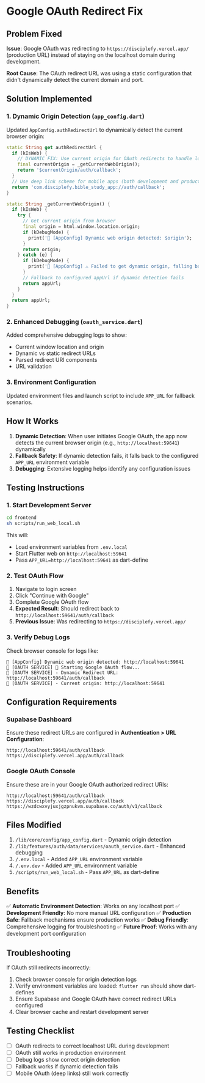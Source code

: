 # Google OAuth Redirect Fix

## Problem Fixed

**Issue**: Google OAuth was redirecting to `https://disciplefy.vercel.app/` (production URL) instead of staying on the localhost domain during development.

**Root Cause**: The OAuth redirect URL was using a static configuration that didn't dynamically detect the current domain and port.

## Solution Implemented

### 1. Dynamic Origin Detection (`app_config.dart`)

Updated `AppConfig.authRedirectUrl` to dynamically detect the current browser origin:

```dart
static String get authRedirectUrl {
  if (kIsWeb) {
    // DYNAMIC FIX: Use current origin for OAuth redirects to handle localhost correctly
    final currentOrigin = _getCurrentWebOrigin();
    return '$currentOrigin/auth/callback';
  }
  // Use deep link scheme for mobile apps (both development and production)
  return 'com.disciplefy.bible_study_app://auth/callback';
}

static String _getCurrentWebOrigin() {
  if (kIsWeb) {
    try {
      // Get current origin from browser
      final origin = html.window.location.origin;
      if (kDebugMode) {
        print('🔧 [AppConfig] Dynamic web origin detected: $origin');
      }
      return origin;
    } catch (e) {
      if (kDebugMode) {
        print('🔧 [AppConfig] ⚠️ Failed to get dynamic origin, falling back to appUrl: $e');
      }
      // Fallback to configured appUrl if dynamic detection fails
      return appUrl;
    }
  }
  return appUrl;
}
```

### 2. Enhanced Debugging (`oauth_service.dart`)

Added comprehensive debugging logs to show:
- Current window location and origin
- Dynamic vs static redirect URLs
- Parsed redirect URI components
- URL validation

### 3. Environment Configuration

Updated environment files and launch script to include `APP_URL` for fallback scenarios.

## How It Works

1. **Dynamic Detection**: When user initiates Google OAuth, the app now detects the current browser origin (e.g., `http://localhost:59641`) dynamically
2. **Fallback Safety**: If dynamic detection fails, it falls back to the configured `APP_URL` environment variable
3. **Debugging**: Extensive logging helps identify any configuration issues

## Testing Instructions

### 1. Start Development Server

```bash
cd frontend
sh scripts/run_web_local.sh
```

This will:
- Load environment variables from `.env.local`
- Start Flutter web on `http://localhost:59641`
- Pass `APP_URL=http://localhost:59641` as dart-define

### 2. Test OAuth Flow

1. Navigate to login screen
2. Click "Continue with Google"
3. Complete Google OAuth flow
4. **Expected Result**: Should redirect back to `http://localhost:59641/auth/callback`
5. **Previous Issue**: Was redirecting to `https://disciplefy.vercel.app/`

### 3. Verify Debug Logs

Check browser console for logs like:
```
🔧 [AppConfig] Dynamic web origin detected: http://localhost:59641
🔐 [OAUTH SERVICE] 🚀 Starting Google OAuth flow...
🔐 [OAUTH SERVICE] - Dynamic Redirect URL: http://localhost:59641/auth/callback
🔐 [OAUTH SERVICE] - Current origin: http://localhost:59641
```

## Configuration Requirements

### Supabase Dashboard

Ensure these redirect URLs are configured in **Authentication > URL Configuration**:

```
http://localhost:59641/auth/callback
https://disciplefy.vercel.app/auth/callback
```

### Google OAuth Console

Ensure these are in your Google OAuth authorized redirect URIs:

```
http://localhost:59641/auth/callback
https://disciplefy.vercel.app/auth/callback
https://wzdcwxvyjuxjgzpnukvm.supabase.co/auth/v1/callback
```

## Files Modified

1. `/lib/core/config/app_config.dart` - Dynamic origin detection
2. `/lib/features/auth/data/services/oauth_service.dart` - Enhanced debugging
3. `/.env.local` - Added `APP_URL` environment variable
4. `/.env.dev` - Added `APP_URL` environment variable
5. `/scripts/run_web_local.sh` - Pass `APP_URL` as dart-define

## Benefits

✅ **Automatic Environment Detection**: Works on any localhost port
✅ **Development Friendly**: No more manual URL configuration
✅ **Production Safe**: Fallback mechanisms ensure production works
✅ **Debug Friendly**: Comprehensive logging for troubleshooting
✅ **Future Proof**: Works with any development port configuration

## Troubleshooting

If OAuth still redirects incorrectly:

1. Check browser console for origin detection logs
2. Verify environment variables are loaded: `flutter run` should show dart-defines
3. Ensure Supabase and Google OAuth have correct redirect URLs configured
4. Clear browser cache and restart development server

## Testing Checklist

- [ ] OAuth redirects to correct localhost URL during development
- [ ] OAuth still works in production environment
- [ ] Debug logs show correct origin detection
- [ ] Fallback works if dynamic detection fails
- [ ] Mobile OAuth (deep links) still work correctly